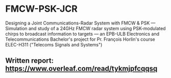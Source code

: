 # FMCW-PSK-JCR
Designing a Joint Communications-Radar System with FMCW &amp; PSK — Simulation and study of a 24GHz FMCW radar system using PSK-modulated chirps to broadcast information to targets — an EPB-ULB Electronics and Telecommunications Bachelor's project for Pr. François Horlin's course ELEC-H311 ("Telecoms Signals and Systems")

## Written report: https://www.overleaf.com/read/tykmjpfcqqsq
